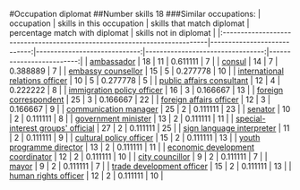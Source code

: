#Occupation diplomat
##Number skills 18
###Similar occupations:
| occupation                                                                |   skills in this occupation |   skills that match diplomat |   percentage match with diplomat |   skills not in diplomat |
|:--------------------------------------------------------------------------|----------------------------:|-----------------------------:|---------------------------------:|-------------------------:|
| [ambassador](ambassador.md)                                               |                          18 |                           11 |                         0.611111 |                        7 |
| [consul](consul.md)                                                       |                          14 |                            7 |                         0.388889 |                        7 |
| [embassy counsellor](embassy_counsellor.md)                               |                          15 |                            5 |                         0.277778 |                       10 |
| [international relations officer](international_relations_officer.md)     |                          10 |                            5 |                         0.277778 |                        5 |
| [public affairs consultant](public_affairs_consultant.md)                 |                          12 |                            4 |                         0.222222 |                        8 |
| [immigration policy officer](immigration_policy_officer.md)               |                          16 |                            3 |                         0.166667 |                       13 |
| [foreign correspondent](foreign_correspondent.md)                         |                          25 |                            3 |                         0.166667 |                       22 |
| [foreign affairs officer](foreign_affairs_officer.md)                     |                          12 |                            3 |                         0.166667 |                        9 |
| [communication manager](communication_manager.md)                         |                          25 |                            2 |                         0.111111 |                       23 |
| [senator](senator.md)                                                     |                          10 |                            2 |                         0.111111 |                        8 |
| [government minister](government_minister.md)                             |                          13 |                            2 |                         0.111111 |                       11 |
| [special-interest groups' official](special-interest_groups'_official.md) |                          27 |                            2 |                         0.111111 |                       25 |
| [sign language interpreter](sign_language_interpreter.md)                 |                          11 |                            2 |                         0.111111 |                        9 |
| [cultural policy officer](cultural_policy_officer.md)                     |                          15 |                            2 |                         0.111111 |                       13 |
| [youth programme director](youth_programme_director.md)                   |                          13 |                            2 |                         0.111111 |                       11 |
| [economic development coordinator](economic_development_coordinator.md)   |                          12 |                            2 |                         0.111111 |                       10 |
| [city councillor](city_councillor.md)                                     |                           9 |                            2 |                         0.111111 |                        7 |
| [mayor](mayor.md)                                                         |                           9 |                            2 |                         0.111111 |                        7 |
| [trade development officer](trade_development_officer.md)                 |                          15 |                            2 |                         0.111111 |                       13 |
| [human rights officer](human_rights_officer.md)                           |                          12 |                            2 |                         0.111111 |                       10 |
